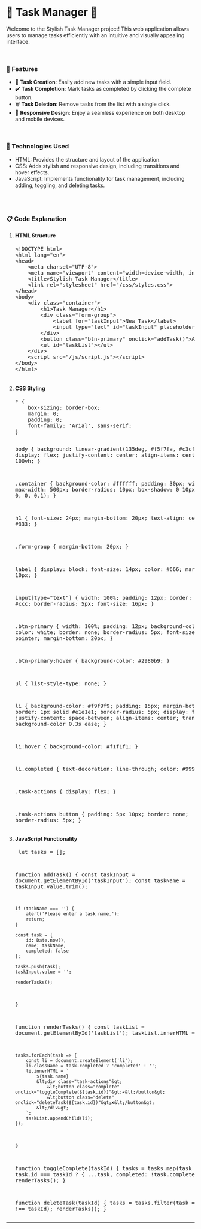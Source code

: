 <h1>📝 Task Manager 📝</h1>
<p>
    Welcome to the Stylish Task Manager project! This web application allows users to manage tasks efficiently with an intuitive and visually appealing interface.
</p>
<br>
<h3>🚀 Features</h3>
<ul>
    <li>📝 <strong>Task Creation</strong>: Easily add new tasks with a simple input field.</li>
    <li>✔️ <strong>Task Completion</strong>: Mark tasks as completed by clicking the complete button.</li>
    <li>🗑️ <strong>Task Deletion</strong>: Remove tasks from the list with a single click.</li>
    <li>📱 <strong>Responsive Design</strong>: Enjoy a seamless experience on both desktop and mobile devices.</li>
</ul>
<br>
<h3>🔧 Technologies Used</h3>
<ul>
    <li>HTML: Provides the structure and layout of the application.</li>
    <li>CSS: Adds stylish and responsive design, including transitions and hover effects.</li>
    <li>JavaScript: Implements functionality for task management, including adding, toggling, and deleting tasks.</li>
</ul>
<br><br>
<h3>📋 Code Explanation</h3>
<ol>
    <li>
        <h4>HTML Structure</h4>
        <pre>
&lt;!DOCTYPE html&gt;
&lt;html lang="en"&gt;
&lt;head&gt;
    &lt;meta charset="UTF-8"&gt;
    &lt;meta name="viewport" content="width=device-width, initial-scale=1.0"&gt;
    &lt;title&gt;Stylish Task Manager&lt;/title&gt;
    &lt;link rel="stylesheet" href="/css/styles.css"&gt;
&lt;/head&gt;
&lt;body&gt;
    &lt;div class="container"&gt;
        &lt;h1&gt;Task Manager&lt;/h1&gt;
        &lt;div class="form-group"&gt;
            &lt;label for="taskInput"&gt;New Task&lt;/label&gt;
            &lt;input type="text" id="taskInput" placeholder="Enter task name"&gt;
        &lt;/div&gt;
        &lt;button class="btn-primary" onclick="addTask()"&gt;Add Task&lt;/button&gt;
        &lt;ul id="taskList"&gt;&lt;/ul&gt;
    &lt;/div&gt;
    &lt;script src="/js/script.js"&gt;&lt;/script&gt;
&lt;/body&gt;
&lt;/html&gt;
        </pre>
    </li>
    <li>
        <h4>CSS Styling</h4>
        <pre>
* {
    box-sizing: border-box;
    margin: 0;
    padding: 0;
    font-family: 'Arial', sans-serif;
}

body {
    background: linear-gradient(135deg, #f5f7fa, #c3cfe2);
    display: flex;
    justify-content: center;
    align-items: center;
    height: 100vh;
}

.container {
    background-color: #ffffff;
    padding: 30px;
    width: 100%;
    max-width: 500px;
    border-radius: 10px;
    box-shadow: 0 10px 20px rgba(0, 0, 0, 0.1);
}

h1 {
    font-size: 24px;
    margin-bottom: 20px;
    text-align: center;
    color: #333;
}

.form-group {
    margin-bottom: 20px;
}

label {
    display: block;
    font-size: 14px;
    color: #666;
    margin-bottom: 10px;
}

input[type="text"] {
    width: 100%;
    padding: 12px;
    border: 2px solid #ccc;
    border-radius: 5px;
    font-size: 16px;
}

.btn-primary {
    width: 100%;
    padding: 12px;
    background-color: #3498db;
    color: white;
    border: none;
    border-radius: 5px;
    font-size: 16px;
    cursor: pointer;
    margin-bottom: 20px;
}

.btn-primary:hover {
    background-color: #2980b9;
}

ul {
    list-style-type: none;
}

li {
    background-color: #f9f9f9;
    padding: 15px;
    margin-bottom: 10px;
    border: 1px solid #e1e1e1;
    border-radius: 5px;
    display: flex;
    justify-content: space-between;
    align-items: center;
    transition: background-color 0.3s ease;
}

li:hover {
    background-color: #f1f1f1;
}

li.completed {
    text-decoration: line-through;
    color: #999;
}

.task-actions {
    display: flex;
}

.task-actions button {
    padding: 5px 10px;
    border: none;
    border-radius: 5px;
}
        </pre>
    </li>
    <li>
        <h4>JavaScript Functionality</h4>
        <pre>
let tasks = [];

function addTask() {
    const taskInput = document.getElementById('taskInput');
    const taskName = taskInput.value.trim();

    if (taskName === '') {
        alert('Please enter a task name.');
        return;
    }

    const task = {
        id: Date.now(),
        name: taskName,
        completed: false
    };

    tasks.push(task);
    taskInput.value = '';

    renderTasks();
}

function renderTasks() {
    const taskList = document.getElementById('taskList');
    taskList.innerHTML = '';

    tasks.forEach(task => {
        const li = document.createElement('li');
        li.className = task.completed ? 'completed' : '';
        li.innerHTML = `
            ${task.name}
            &lt;div class="task-actions"&gt;
                &lt;button class="complete" onclick="toggleComplete(${task.id})"&gt;✔&lt;/button&gt;
                &lt;button class="delete" onclick="deleteTask(${task.id})"&gt;✘&lt;/button&gt;
            &lt;/div&gt;
        `;
        taskList.appendChild(li);
    });
}

function toggleComplete(taskId) {
    tasks = tasks.map(task => task.id === taskId ? { ...task, completed: !task.completed } : task);
    renderTasks();
}

function deleteTask(taskId) {
    tasks = tasks.filter(task => task.id !== taskId);
    renderTasks();
}
        </pre>
    </li>
</ol>
<hr>
